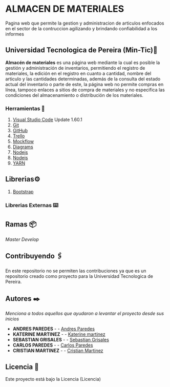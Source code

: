 # ALMACEN DE MATERIALES

Pagina web que permite la gestion y administracion de articulos enfocados en el sector de la contruccion agilizando y brindando confiabilidad a los informes

## Universidad Tecnologica de Pereira (Min-Tic)🚀

**Almacén de materiales** es una página web  mediante la cual  es posible la gestión y administración de inventarios, permitiendo el registro de materiales, la edición  en el registro  en cuanto a cantidad, nombre del articulo y las cantidades determinadas, además de la consulta del estado actual del inventario o parte de este, la página web no permite compras en línea, tampoco enlaces a sitios de compra de materiales y no especifica las condiciones del almacenamiento o distribución de los materiales.


### Herramientas 🔧

1. [Visual Studio Code](https://code.visualstudio.com) Update 1.60.1
2. [Git](https://git-scm.com/)
3. [GitHub](https://github.com/)
4. [Trello](https://trello.com/b/jWZcoEDC/almacen-de-materiales)
5. [Mockflow](https://wireframepro.mockflow.com/view/MOqIQgHg3h)
6. [Diagrams](https://app.diagrams.net/)
7. [Nodejs](https://nodejs.org/es/download/)
8. [Nodejs](https://nodejs.org/es/download/)
9. [YARN](https://yarnpkg.com/)

## Librerias⚙️

1. [Bootstrap](https://getbootstrap.com/)


### Librerias Externas ⌨️

## Ramas 📦

_Master_
_Develop_

## Contribuyendo 🖇️

En este repositorio no se permiten las contribuciones ya que es un repositorio creado como proyecto para la Universidad Tecnologica de Pereira.

## Autores ✒️

_Menciona a todos aquellos que ayudaron a levantar el proyecto desde sus inicios_

* **ANDRES PAREDES** -  - [Andres Paredes ](https://github.com/AparedezO)
* **KATERINE MARTINEZ** -  - [Katerine martinez](https://lp.kate@gmail.com)
* **SEBASTIAN GRISALES** -  - [Sebastian Grisales](https://github.com/Sebasdps)
* **CARLOS PAREDES** -  - [Carlos Paredes](https://github.com/clopp)
* **CRISTIAN MARTINEZ** -  - [Cristian Martinez](https://github.com/clopp)


## Licencia 📄

Este proyecto está bajo la Licencia (Licencia) 
